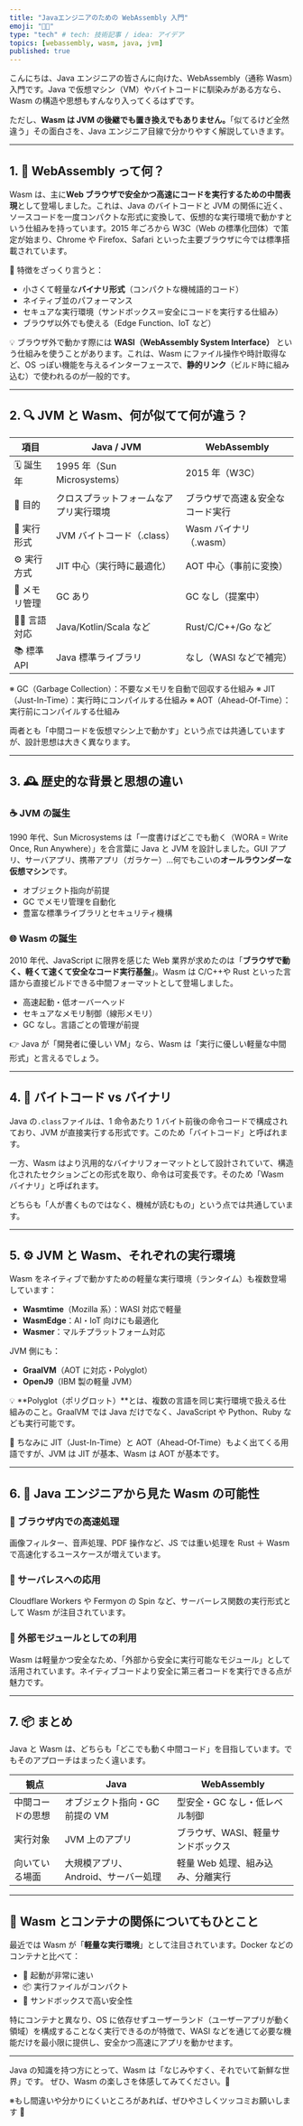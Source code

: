```yaml
---
title: "Javaエンジニアのための WebAssembly 入門"
emoji: "🧑‍💻"
type: "tech" # tech: 技術記事 / idea: アイデア
topics: [webassembly, wasm, java, jvm]
published: true
---
```


こんにちは、Java エンジニアの皆さんに向けた、WebAssembly（通称 Wasm）入門です。Java で仮想マシン（VM）やバイトコードに馴染みがある方なら、Wasm の構造や思想もすんなり入ってくるはずです。

ただし、**Wasm は JVM の後継でも置き換えでもありません。**「似てるけど全然違う」その面白さを、Java エンジニア目線で分かりやすく解説していきます。

---

## 1. 🧱 WebAssembly って何？

Wasm は、主に**Web ブラウザで安全かつ高速にコードを実行するための中間表現**として登場しました。これは、Java のバイトコードと JVM の関係に近く、ソースコードを一度コンパクトな形式に変換して、仮想的な実行環境で動かすという仕組みを持っています。2015 年ごろから W3C（Web の標準化団体）で策定が始まり、Chrome や Firefox、Safari といった主要ブラウザに今では標準搭載されています。

📌 特徴をざっくり言うと：

- 小さくて軽量な**バイナリ形式**（コンパクトな機械語的コード）
- ネイティブ並のパフォーマンス
- セキュアな実行環境（サンドボックス＝安全にコードを実行する仕組み）
- ブラウザ以外でも使える（Edge Function、IoT など）

💡 ブラウザ外で動かす際には **WASI（WebAssembly System Interface）** という仕組みを使うことがあります。これは、Wasm にファイル操作や時計取得など、OS っぽい機能を与えるインターフェースで、**静的リンク**（ビルド時に組み込む）で使われるのが一般的です。

---

## 2. 🔍 JVM と Wasm、何が似てて何が違う？

| 項目          | Java / JVM                             | WebAssembly                      |
| ------------- | -------------------------------------- | -------------------------------- |
| 🗓️ 誕生年     | 1995 年（Sun Microsystems）            | 2015 年（W3C）                   |
| 🎯 目的       | クロスプラットフォームなアプリ実行環境 | ブラウザで高速＆安全なコード実行 |
| 💾 実行形式   | JVM バイトコード（.class）             | Wasm バイナリ（.wasm）           |
| ⚙️ 実行方式   | JIT 中心（実行時に最適化）             | AOT 中心（事前に変換）           |
| 🧹 メモリ管理 | GC あり                                | GC なし（提案中）                |
| 🧑‍💻 言語対応   | Java/Kotlin/Scala など                 | Rust/C/C++/Go など               |
| 📚 標準 API   | Java 標準ライブラリ                    | なし（WASI などで補完）          |

※ GC（Garbage Collection）：不要なメモリを自動で回収する仕組み
※ JIT（Just-In-Time）：実行時にコンパイルする仕組み
※ AOT（Ahead-Of-Time）：実行前にコンパイルする仕組み

両者とも「中間コードを仮想マシン上で動かす」という点では共通していますが、設計思想は大きく異なります。

---

## 3. 🕰️ 歴史的な背景と思想の違い

### ☕ JVM の誕生

1990 年代、Sun Microsystems は「一度書けばどこでも動く（WORA = Write Once, Run Anywhere）」を合言葉に Java と JVM を設計しました。GUI アプリ、サーバアプリ、携帯アプリ（ガラケー）…何でもこいの**オールラウンダーな仮想マシン**です。

- オブジェクト指向が前提
- GC でメモリ管理を自動化
- 豊富な標準ライブラリとセキュリティ機構

### 🌐 Wasm の誕生

2010 年代、JavaScript に限界を感じた Web 業界が求めたのは「**ブラウザで動く、軽くて速くて安全なコード実行基盤**」。Wasm は C/C++や Rust といった言語から直接ビルドできる中間フォーマットとして登場しました。

- 高速起動・低オーバーヘッド
- セキュアなメモリ制御（線形メモリ）
- GC なし。言語ごとの管理が前提

👉 Java が「開発者に優しい VM」なら、Wasm は「実行に優しい軽量な中間形式」と言えるでしょう。

---

## 4. 💾 バイトコード vs バイナリ

Java の`.class`ファイルは、1 命令あたり 1 バイト前後の命令コードで構成されており、JVM が直接実行する形式です。このため「バイトコード」と呼ばれます。

一方、Wasm はより汎用的なバイナリフォーマットとして設計されていて、構造化されたセクションごとの形式を取り、命令は可変長です。そのため「Wasm バイナリ」と呼ばれます。

どちらも「人が書くものではなく、機械が読むもの」という点では共通しています。

---

## 5. ⚙️ JVM と Wasm、それぞれの実行環境

Wasm をネイティブで動かすための軽量な実行環境（ランタイム）も複数登場しています：

- **Wasmtime**（Mozilla 系）：WASI 対応で軽量
- **WasmEdge**：AI・IoT 向けにも最適化
- **Wasmer**：マルチプラットフォーム対応

JVM 側にも：

- **GraalVM**（AOT に対応・Polyglot）
- **OpenJ9**（IBM 製の軽量 JVM）

💡 **Polyglot（ポリグロット）**とは、複数の言語を同じ実行環境で扱える仕組みのこと。GraalVM では Java だけでなく、JavaScript や Python、Ruby なども実行可能です。

📝 ちなみに JIT（Just-In-Time）と AOT（Ahead-Of-Time）もよく出てくる用語ですが、JVM は JIT が基本、Wasm は AOT が基本です。

---

## 6. 🚀 Java エンジニアから見た Wasm の可能性

### 🔸 ブラウザ内での高速処理

画像フィルター、音声処理、PDF 操作など、JS では重い処理を Rust ＋ Wasm で高速化するユースケースが増えています。

### 🔸 サーバレスへの応用

Cloudflare Workers や Fermyon の Spin など、サーバーレス関数の実行形式として Wasm が注目されています。

### 🔸 外部モジュールとしての利用

Wasm は軽量かつ安全なため、「外部から安全に実行可能なモジュール」として活用されています。ネイティブコードより安全に第三者コードを実行できる点が魅力です。

---

## 7. 📦 まとめ

Java と Wasm は、どちらも「どこでも動く中間コード」を目指しています。でもそのアプローチはまったく違います。

| 観点             | Java                                | WebAssembly                        |
| ---------------- | ----------------------------------- | ---------------------------------- |
| 中間コードの思想 | オブジェクト指向・GC 前提の VM      | 型安全・GC なし・低レベル制御      |
| 実行対象         | JVM 上のアプリ                      | ブラウザ、WASI、軽量サンドボックス |
| 向いている場面   | 大規模アプリ、Android、サーバー処理 | 軽量 Web 処理、組み込み、分離実行  |

---

## 🧩 Wasm とコンテナの関係についてもひとこと

最近では Wasm が「**軽量な実行環境**」として注目されています。Docker などのコンテナと比べて：

- 🚀 起動が非常に速い
- 📦 実行ファイルがコンパクト
- 🔐 サンドボックスで高い安全性

特にコンテナと異なり、OS に依存せずユーザーランド（ユーザーアプリが動く領域）を構成することなく実行できるのが特徴で、WASI などを通じて必要な機能だけを最小限に提供し、安全かつ高速にアプリを動かせます。

---

Java の知識を持つ方にとって、Wasm は「なじみやすく、それでいて新鮮な世界」です。
ぜひ、Wasm の楽しさを体感してみてください。🎉

※もし間違いや分かりにくいところがあれば、ぜひやさしくツッコミお願いします 🙏
